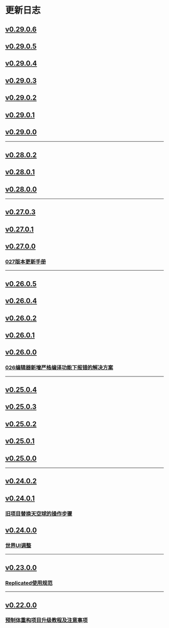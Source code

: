 # 更新日志
## [v0.29.0.6](/ReleaseNote/v0.29.0.6.md)

## [v0.29.0.5](/ReleaseNote/v0.29.0.5.md)

## [v0.29.0.4](/ReleaseNote/v0.29.0.4.md)

## [v0.29.0.3](/ReleaseNote/v0.29.0.3.md)

## [v0.29.0.2](/ReleaseNote/v0.29.0.2.md)

## [v0.29.0.1](/ReleaseNote/v0.29.0.1.md)

## [v0.29.0.0](/ReleaseNote/v0.29.0.0.md)

------
## [v0.28.0.2](/ReleaseNote/v0.28.0.2.md)

## [v0.28.0.1](/ReleaseNote/v0.28.0.1.md)

## [v0.28.0.0](/ReleaseNote/v0.28.0.0.md)

------
## [v0.27.0.3](https://docs.ark.online/ReleaseNote/v0.27.0.3.html)

## [v0.27.0.1](https://docs.ark.online/ReleaseNote/v0.27.0.1.html)

## [v0.27.0.0](https://docs.ark.online/ReleaseNote/v0.27.0.0.html)
### [‌⁡⁤⁤⁢⁣⁤‍‌⁢﻿⁤‌⁣⁣‍﻿‍﻿⁡⁢⁢‍‬‬‬⁡‌﻿⁢﻿⁡⁡⁡﻿﻿⁤⁤⁣⁡⁣027版本更新手册](https://docs.ark.online/ReleaseNote/Special/027版本更新手册.html) 

------
## [v0.26.0.5](https://docs.ark.online/ReleaseNote/v0.26.0.5.html)

## [v0.26.0.4](https://docs.ark.online/ReleaseNote/v0.26.0.4.html)

## [v0.26.0.2](https://docs.ark.online/ReleaseNote/v0.26.0.2.html)

## [v0.26.0.1](https://docs.ark.online/ReleaseNote/v0.26.0.1.html)

## [v0.26.0.0](https://docs.ark.online/ReleaseNote/v0.26.0.0.html)
### [026编辑器新增严格编译功能下报错的解决方案](https://docs.ark.online/ReleaseNote/Special/026%E7%BC%96%E8%BE%91%E5%99%A8%E6%96%B0%E5%A2%9E%E4%B8%A5%E6%A0%BC%E7%BC%96%E8%AF%91%E5%8A%9F%E8%83%BD%E4%B8%8B%E6%8A%A5%E9%94%99%E7%9A%84%E8%A7%A3%E5%86%B3%E6%96%B9%E6%A1%88.html)

------

## [v0.25.0.4](https://docs.ark.online/ReleaseNote/v0.25.0.4.html)

## [v0.25.0.3](https://docs.ark.online/ReleaseNote/v0.25.0.3.html)

## [v0.25.0.2](https://docs.ark.online/ReleaseNote/v0.25.0.2.html)

## [v0.25.0.1](https://docs.ark.online/ReleaseNote/v0.25.0.1.html)

## [v0.25.0.0](https://docs.ark.online/ReleaseNote/v0.25.0.0.html)

------

## [v0.24.0.2](https://docs.ark.online/ReleaseNote/v0.24.0.2.html)

## [v0.24.0.1](https://docs.ark.online/ReleaseNote/v0.24.0.1.html)
### [旧项目替换天空球的操作步骤](https://docs.ark.online/ReleaseNote/Special/%E6%97%A7%E9%A1%B9%E7%9B%AE%E6%9B%BF%E6%8D%A2%E5%A4%A9%E7%A9%BA%E7%90%83%E7%9A%84%E6%93%8D%E4%BD%9C%E6%AD%A5%E9%AA%A4.html)

## [v0.24.0.0](https://docs.ark.online/ReleaseNote/v0.24.0.0.html)
### [世界UI调整](https://docs.ark.online/ReleaseNote/Special/%E4%B8%96%E7%95%8CUI%E8%B0%83%E6%95%B4.html)

------

## [v0.23.0.0](https://docs.ark.online/ReleaseNote/v0.23.0.0.html)
### [Replicated使用规范](https://docs.ark.online/ReleaseNote/Special/Replicated%E4%BD%BF%E7%94%A8%E8%A7%84%E8%8C%83.html)

------

## [v0.22.0.0](https://docs.ark.online/ReleaseNote/v0.22.0.0.html)
### [预制体重构项目升级教程及注意事项](https://docs.ark.online/ReleaseNote/Special/%E9%A2%84%E5%88%B6%E4%BD%93%E9%87%8D%E6%9E%84%E9%A1%B9%E7%9B%AE%E5%8D%87%E7%BA%A7%E6%95%99%E7%A8%8B%E5%8F%8A%E6%B3%A8%E6%84%8F%E4%BA%8B%E9%A1%B9.html)
